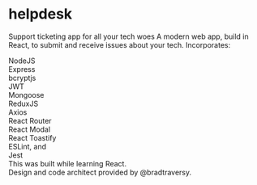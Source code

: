 # helpdesk
Support ticketing app for all your tech woes
A modern web app, build in React, to submit and receive issues about your tech.
Incorporates:

NodeJS  
Express  
bcryptjs  
JWT  
Mongoose  
ReduxJS  
Axios  
React Router  
React Modal  
React Toastify  
ESLint, and  
Jest  
This was built while learning React.  
Design and code architect provided by @bradtraversy.
